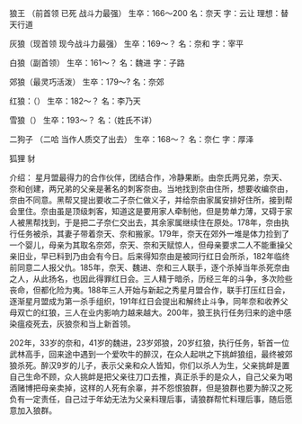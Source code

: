 狼王 （前首领 已死 战斗力最强）
生卒：166～200
名：奈天 
字：云让
理想：替天行道

灰狼（现首领 现今战斗力最强）
生卒：169～？
名：奈和 
字：宰平

白狼（副首领）
生卒：161～？
名：魏进
字：子路
 
郊狼（最灵巧活泼）
生卒：179～?
名：奈郊

红狼：（）
生卒：182～？
名：李乃天


雪狼（）
生卒：193～？
名：（姓氏不详）


二狗子 （二哈 当作人质交了出去）
生卒：168～？
名：奈仁
字：厚泽

 狐狸 豺

介绍：
星月盟最得力的合作伙伴，团结合作，冷静果断。由奈氏两兄弟，奈天、奈和创建，两兄弟的父亲是著名的刺客奈由。当地找到奈由住所，想要收编奈由，奈由不同意。黑帮又提出要收二子奈仁做义子，并给奈由家属安排好住所，接到帮会里住。奈由虽是顶级刺客，知道这是要用家人牵制他，但是势单力薄，又碍于家人被黑帮找到，于是把二子奈仁交出去，其余家属继续住在原处。178年，奈由执行任务被杀，其妻子带着奈天、奈和搬家。179年，奈天在郊外一堆是体力捡到了一个婴儿，母亲为其取名奈郊，奈天、奈和天赋惊人，但母亲要求二人不能重操父亲旧业，早已料到乃由会有今日。后来得知奈由是被同行红日会所杀，182年临终前同意二人报父仇。185年，奈天、魏进、奈和三人联手，逐个杀掉当年杀死奈由之人，从此扬名，也因此得罪红日会。三人精于暗杀，历经三年的斗争，多次险些丧命，但都化险为夷。188年三人开始与新起之秀星月盟合作，联手打压红日会，逐渐星月盟成为第一杀手组织，191年红日会提出和解终止斗争，同年奈和收养父母双亡的红狼，三人在业内影响力越来越大。200年，狼王执行任务归来的途中感染瘟疫死去，灰狼奈和当上新首领。

202年，33岁的奈和，41岁的魏进，23岁郊狼，20岁红狼，执行任务，斩首一位武林高手，回来途中遇到一个爱吹牛的醉汉，在众人起哄之下挑衅狼组，最终被郊狼杀死。醉汉9岁的儿子，表示父亲和众人皆知，你们以杀人为生，父亲挑衅是置自己生命不顾，众人挑衅是把父亲往刀口去推，真正杀手的是众人，自己父亲为喝酒赌博把母亲卖掉，这样的人死有余辜，并不怨恨狼群，但是狼群也要为醉汉之死负有一定责任，自己过于年幼无法为父亲料理后事，请狼群帮忙料理后事，随后愿意加入狼群。










